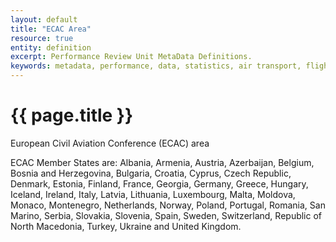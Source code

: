 ```yaml
---
layout: default
title: "ECAC Area"
resource: true
entity: definition
excerpt: Performance Review Unit MetaData Definitions.
keywords: metadata, performance, data, statistics, air transport, flights, europe, delay
---
```

# {{ page.title }}

European Civil Aviation Conference (ECAC) area

ECAC Member States are: Albania, Armenia, Austria, Azerbaijan, Belgium, Bosnia and Herzegovina, Bulgaria, Croatia, Cyprus, Czech Republic, Denmark, Estonia, Finland, France, Georgia, Germany, Greece, Hungary, Iceland, Ireland, Italy, Latvia, Lithuania, Luxembourg, Malta, Moldova, Monaco, Montenegro, Netherlands, Norway, Poland, Portugal, Romania, San Marino, Serbia, Slovakia, Slovenia, Spain, Sweden, Switzerland, Republic of North Macedonia, Turkey, Ukraine and United Kingdom.
